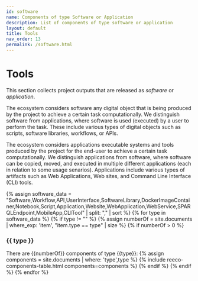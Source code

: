 ```yaml
---
id: software
name: Components of type Software or Application
description: List of components of type software or application
layout: default
title: Tools
nav_order: 13
permalink: /software.html
---
```


# Tools

This section collects project outputs that are released as *software* or *application*.

The ecosystem considers software any digital object that is being produced by the project to achieve a certain task computationally.
We distinguish software from applications, where software is used (executed) by a user to perform the task.
These include various types of digital objects such as scripts, software libraries, workflows, or APIs.

The ecosystem considers applications executable systems and tools produced by the project for the end-user to achieve a certain task computationally.
We distinguish applications from software, where software can be copied, moved, and executed in multiple different applications (each in relation to some usage senarios).
Applications include various types of artifacts such as Web Applications, Web sites, and Command Line Interface (CLI) tools.

<!-- Create the canvas for the chart -->
<div>
  <canvas id="data_pie_chart"></canvas>
</div>
<!-- Import chart.js and build the chart -->
<script src="https://cdn.jsdelivr.net/npm/chart.js"></script>

<script>
  const ctx = document.getElementById('data_pie_chart');

  new Chart(ctx, {
    type: 'doughnut',
    options: {
      responsive: true,
      radius: '70%'
    },
    data: {
      labels: [
        'Application',
        'CLITool',
        'DockerImageContainer', 
        'SPARQLEndpoint',
        'Software',
        'SoftwareLibrary',
        'UserInterface',
        'WebApplication'
        ],
      datasets: [{
        label: 'No. of Tools',
        data: [1, 1, 1, 2, 9, 2, 1, 5],
        borderWidth: 3
      }]
    }
  });
</script>


{% assign software_data = "Software,Workflow,API,UserInterface,SoftwareLibrary,DockerImageContainer,Notebook,Script,Application,Website,WebApplication,WebService,SPARQLEndpoint,MobileApp,CLITool" | split: "," | sort %}
{% for type in software_data %}
{% if type != "" %}
{% assign numberOf = site.documents  | where_exp: 'item', "item.type == type" | size %}
{% if numberOf > 0 %}
### {{ type }}

There are {{numberOf}} components of type {{type}}:
	{% assign components =  site.documents  | where: 'type',type %}
	{% include reeco-components-table.html components=components %}
{% endif %}
{% endif %}
{% endfor %}